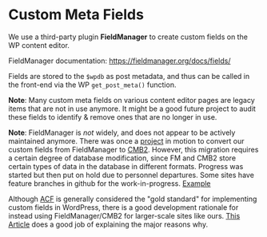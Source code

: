 # Custom Meta Fields

We use a third-party plugin **FieldManager** to create custom fields on the WP content editor.

FieldManager documentation: https://fieldmanager.org/docs/fields/

Fields are stored to the `$wpdb` as post metadata, and thus can be called in the front-end via the WP `get_post_meta()` function.

**Note**: Many custom meta fields on various content editor pages are legacy items that are not in use anymore. It might be a good future project to audit these fields to identify & remove ones that are no longer in use.

**Note**: FieldManager is *not* widely, and does not appear to be actively maintained anymore. There was once a [project](https://github.com/wpcomvip/nusystem-org/issues/412) in motion to convert our custom fields from FieldManager to [CMB2](https://cmb2.io/). However, this migration requires a certain degree of database modification, since FM and CMB2 store certain types of data in the database in different formats. Progress was started but then put on hold due to personnel departures. Some sites have feature branches in github for the work-in-progress. [Example](https://github.com/wpcomvip/nusystem-org/tree/cmb2-migration/plugins/nus-core-functionality/fm-to-cmb)

Although [ACF](https://www.advancedcustomfields.com/) is generally considered the "gold standard" for implementing custom fields in WordPress, there is a good development rationale for instead using FieldManager/CMB2 for larger-scale sites like ours. [This Article](https://salferrarello.com/cmb2-vs-acf/) does a good job of explaining the major reasons why.